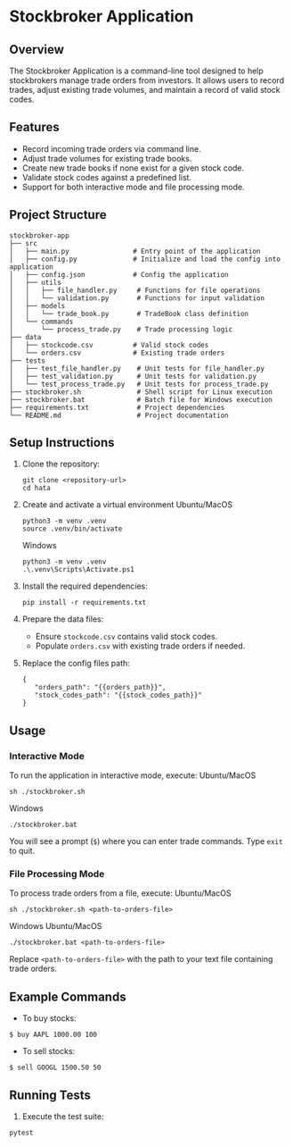 # Stockbroker Application

## Overview
The Stockbroker Application is a command-line tool designed to help stockbrokers manage trade orders from investors. It allows users to record trades, adjust existing trade volumes, and maintain a record of valid stock codes.

## Features
- Record incoming trade orders via command line.
- Adjust trade volumes for existing trade books.
- Create new trade books if none exist for a given stock code.
- Validate stock codes against a predefined list.
- Support for both interactive mode and file processing mode.

## Project Structure
```
stockbroker-app
├── src
│   ├── main.py                # Entry point of the application
│   ├── config.py              # Initialize and load the config into application
│   ├── config.json            # Config the application
│   ├── utils
│   │   ├── file_handler.py     # Functions for file operations
│   │   └── validation.py       # Functions for input validation
│   ├── models
│   │   └── trade_book.py       # TradeBook class definition
│   └── commands
│       └── process_trade.py    # Trade processing logic
├── data
│   ├── stockcode.csv          # Valid stock codes
│   └── orders.csv             # Existing trade orders
├── tests
│   ├── test_file_handler.py    # Unit tests for file_handler.py
│   ├── test_validation.py      # Unit tests for validation.py
│   └── test_process_trade.py   # Unit tests for process_trade.py
├── stockbroker.sh              # Shell script for Linux execution
├── stockbroker.bat             # Batch file for Windows execution
├── requirements.txt            # Project dependencies
└── README.md                   # Project documentation
```

## Setup Instructions
1. Clone the repository:
   ```
   git clone <repository-url>
   cd hata
   ```

2. Create and activate a virtual environment
   Ubuntu/MacOS
   ```
   python3 -m venv .venv
   source .venv/bin/activate 
   ```
   Windows
   ```
   python3 -m venv .venv
   .\.venv\Scripts\Activate.ps1
   ```

5. Install the required dependencies:
   ```
   pip install -r requirements.txt
   ```

6. Prepare the data files:
   - Ensure `stockcode.csv` contains valid stock codes.
   - Populate `orders.csv` with existing trade orders if needed.

7. Replace the config files path:
   ```
   {
      "orders_path": "{{orders_path}}",
      "stock_codes_path": "{{stock_codes_path}}"
   }
   ```

## Usage
### Interactive Mode
To run the application in interactive mode, execute:
Ubuntu/MacOS
```
sh ./stockbroker.sh
```
Windows
```
./stockbroker.bat
```
You will see a prompt (`$`) where you can enter trade commands. Type `exit` to quit.

### File Processing Mode
To process trade orders from a file, execute:
Ubuntu/MacOS
```
sh ./stockbroker.sh <path-to-orders-file>
```
Windows
Ubuntu/MacOS
```
./stockbroker.bat <path-to-orders-file>
```
Replace `<path-to-orders-file>` with the path to your text file containing trade orders.

## Example Commands
- To buy stocks:
```
$ buy AAPL 1000.00 100
```
- To sell stocks:
```
$ sell GOOGL 1500.50 50
```

## Running Tests
1. Execute the test suite:
```
pytest
```
